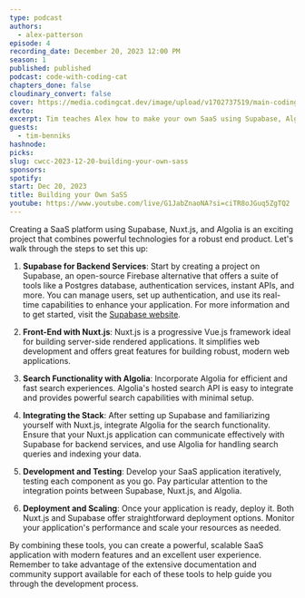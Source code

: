 ```yaml
---
type: podcast
authors:
  - alex-patterson
episode: 4
recording_date: December 20, 2023 12:00 PM
season: 1
published: published
podcast: code-with-coding-cat
chapters_done: false
cloudinary_convert: false
cover: https://media.codingcat.dev/image/upload/v1702737519/main-codingcatdev-photo/2023-12-20-benniks.png
devto:
excerpt: Tim teaches Alex how to make your own SaaS using Supabase, Algolia and Nuxt.
guests:
  - tim-benniks
hashnode:
picks:
slug: cwcc-2023-12-20-building-your-own-sass
sponsors:
spotify:
start: Dec 20, 2023
title: Building your Own SaSS
youtube: https://www.youtube.com/live/G1JabZnaoNA?si=ciTR8oJGuq5ZgTQ2
---
```


Creating a SaaS platform using Supabase, Nuxt.js, and Algolia is an exciting project that combines powerful technologies for a robust end product. Let's walk through the steps to set this up:

1. **Supabase for Backend Services**: Start by creating a project on Supabase, an open-source Firebase alternative that offers a suite of tools like a Postgres database, authentication services, instant APIs, and more. You can manage users, set up authentication, and use its real-time capabilities to enhance your application. For more information and to get started, visit the [Supabase website](https://supabase.com/).

2. **Front-End with Nuxt.js**: Nuxt.js is a progressive Vue.js framework ideal for building server-side rendered applications. It simplifies web development and offers great features for building robust, modern web applications.

3. **Search Functionality with Algolia**: Incorporate Algolia for efficient and fast search experiences. Algolia's hosted search API is easy to integrate and provides powerful search capabilities with minimal setup.

4. **Integrating the Stack**: After setting up Supabase and familiarizing yourself with Nuxt.js, integrate Algolia for the search functionality. Ensure that your Nuxt.js application can communicate effectively with Supabase for backend services, and use Algolia for handling search queries and indexing your data.

5. **Development and Testing**: Develop your SaaS application iteratively, testing each component as you go. Pay particular attention to the integration points between Supabase, Nuxt.js, and Algolia.

6. **Deployment and Scaling**: Once your application is ready, deploy it. Both Nuxt.js and Supabase offer straightforward deployment options. Monitor your application's performance and scale your resources as needed.

By combining these tools, you can create a powerful, scalable SaaS application with modern features and an excellent user experience. Remember to take advantage of the extensive documentation and community support available for each of these tools to help guide you through the development process.
